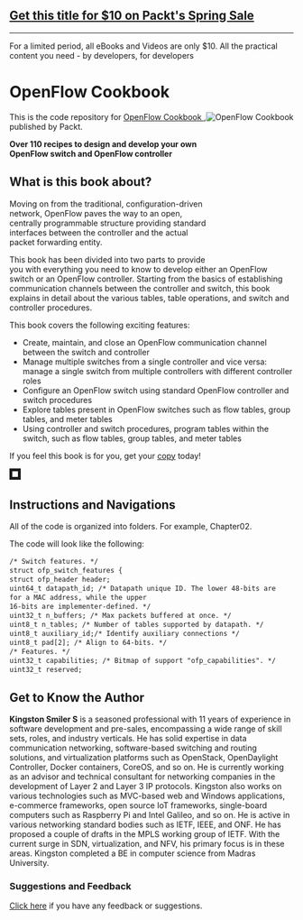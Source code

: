 ## [Get this title for $10 on Packt's Spring Sale](https://www.packt.com/B02484?utm_source=github&utm_medium=packt-github-repo&utm_campaign=spring_10_dollar_2022)
-----
For a limited period, all eBooks and Videos are only $10. All the practical content you need \- by developers, for developers

# OpenFlow Cookbook 

<a href="https://prod.packtpub.com/in/networking-and-servers/openflow-cookbook?utm_source=github&utm_medium=repository&utm_campaign=9781783987948"><img src="https://prod.packtpub.com/media/catalog/product/cache/ecd051e9670bd57df35c8f0b122d8aea/7/9/7948os_openflow20cookbook.jpg" alt="OpenFlow Cookbook " height="256px" align="right"></a>

This is the code repository for [OpenFlow Cookbook ](https://prod.packtpub.com/in/networking-and-servers/openflow-cookbook?utm_source=github&utm_medium=repository&utm_campaign=9781783987948), published by Packt.

**Over 110 recipes to design and develop your own
OpenFlow switch and OpenFlow controller**

## What is this book about?
Moving on from the traditional, configuration-driven network, OpenFlow paves the way to an open, centrally programmable structure providing standard interfaces between the controller and the actual packet forwarding entity.

This book has been divided into two parts to provide you with everything you need to know to develop either an OpenFlow switch or an OpenFlow controller. Starting from the basics of establishing communication channels between the controller and switch, this book explains in detail about the various tables, table operations, and switch and controller procedures.

This book covers the following exciting features:
* Create, maintain, and close an OpenFlow communication channel between the switch and controller
* Manage multiple switches from a single controller and vice versa: manage a single switch from multiple controllers with different controller roles
* Configure an OpenFlow switch using standard OpenFlow controller and switch procedures
* Explore tables present in OpenFlow switches such as flow tables, group tables, and meter tables
* Using controller and switch procedures, program tables within the switch, such as flow tables, group tables, and meter tables

If you feel this book is for you, get your [copy](https://www.amazon.com/dp/1783987944) today!

<a href="https://www.packtpub.com/?utm_source=github&utm_medium=banner&utm_campaign=GitHubBanner"><img src="https://raw.githubusercontent.com/PacktPublishing/GitHub/master/GitHub.png" 
alt="https://www.packtpub.com/" border="5" /></a>

## Instructions and Navigations
All of the code is organized into folders. For example, Chapter02.

The code will look like the following:
```
/* Switch features. */
struct ofp_switch_features {
struct ofp_header header;
uint64_t datapath_id; /* Datapath unique ID. The lower 48-bits are
for a MAC address, while the upper
16-bits are implementer-defined. */
uint32_t n_buffers; /* Max packets buffered at once. */
uint8_t n_tables; /* Number of tables supported by datapath. */
uint8_t auxiliary_id;/* Identify auxiliary connections */
uint8_t pad[2]; /* Align to 64-bits. */
/* Features. */
uint32_t capabilities; /* Bitmap of support "ofp_capabilities". */
uint32_t reserved;
```
## Get to Know the Author
**Kingston Smiler S**
is a seasoned professional with 11 years of experience in software
development and pre-sales, encompassing a wide range of skill sets, roles, and industry
verticals. He has solid expertise in data communication networking, software-based switching
and routing solutions, and virtualization platforms such as OpenStack, OpenDaylight
Controller, Docker containers, CoreOS, and so on. He is currently working as an advisor and
technical consultant for networking companies in the development of Layer 2 and Layer 3 IP
protocols. Kingston also works on various technologies such as MVC-based web and Windows
applications, e-commerce frameworks, open source IoT frameworks, single-board computers
such as Raspberry Pi and Intel Galileo, and so on. He is active in various networking standard
bodies such as IETF, IEEE, and ONF. He has proposed a couple of drafts in the MPLS working
group of IETF. With the current surge in SDN, virtualization, and NFV, his primary focus is in
these areas. Kingston completed a BE in computer science from Madras University.

### Suggestions and Feedback
[Click here](https://docs.google.com/forms/d/e/1FAIpQLSdy7dATC6QmEL81FIUuymZ0Wy9vH1jHkvpY57OiMeKGqib_Ow/viewform) if you have any feedback or suggestions.


